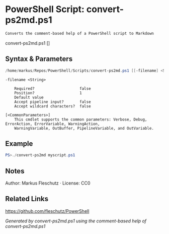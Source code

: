 # PowerShell Script: convert-ps2md.ps1
```powershell
Converts the comment-based help of a PowerShell script to Markdown
```

convert-ps2md.ps1 [<filename>]

## Syntax & Parameters
```powershell
/home/markus/Repos/PowerShell/Scripts/convert-ps2md.ps1 [[-filename] <String>] [<CommonParameters>]
```

```
-filename <String>
    
    Required?                    false
    Position?                    1
    Default value                
    Accept pipeline input?       false
    Accept wildcard characters?  false
```

```
[<CommonParameters>]
    This cmdlet supports the common parameters: Verbose, Debug, ErrorAction, ErrorVariable, WarningAction, 
    WarningVariable, OutBuffer, PipelineVariable, and OutVariable.
```

## Example
```powershell
PS>./convert-ps2md myscript.ps1
```


## Notes
Author: Markus Fleschutz · License: CC0

## Related Links
https://github.com/fleschutz/PowerShell

*Generated by convert-ps2md.ps1 using the comment-based help of convert-ps2md.ps1*
